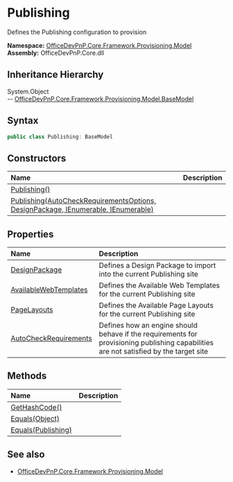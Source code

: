 # Publishing
Defines the Publishing configuration to provision  

**Namespace:** [OfficeDevPnP.Core.Framework.Provisioning.Model](OfficeDevPnP.Core.Framework.Provisioning.Model.md)  
**Assembly:** OfficeDevPnP.Core.dll  
## Inheritance Hierarchy
System.Object  
-- [OfficeDevPnP.Core.Framework.Provisioning.Model.BaseModel](OfficeDevPnP.Core.Framework.Provisioning.Model.BaseModel.md)
## Syntax
```C#
public class Publishing: BaseModel
```
## Constructors
|**Name**|**Description**|
|:-----|:-----|
| [Publishing()](OfficeDevPnP.Core.Framework.Provisioning.Model.Publishing.Constructor1details.md) | 
| [Publishing(AutoCheckRequirementsOptions, DesignPackage, IEnumerable<AvailableWebTemplate>, IEnumerable<PageLayout>)](OfficeDevPnP.Core.Framework.Provisioning.Model.Publishing.Constructor2details.md) | 
## Properties
|**Name**|**Description**|
|:-----|:-----|
| [DesignPackage](OfficeDevPnP.Core.Framework.Provisioning.Model.Publishing.DesignPackage.md) | Defines a Design Package to import into the current Publishing site
| [AvailableWebTemplates](OfficeDevPnP.Core.Framework.Provisioning.Model.Publishing.AvailableWebTemplates.md) | Defines the Available Web Templates for the current Publishing site
| [PageLayouts](OfficeDevPnP.Core.Framework.Provisioning.Model.Publishing.PageLayouts.md) | Defines the Available Page Layouts for the current Publishing site
| [AutoCheckRequirements](OfficeDevPnP.Core.Framework.Provisioning.Model.Publishing.AutoCheckRequirements.md) | Defines how an engine should behave if the requirements for provisioning publishing capabilities are not satisfied by the target site
## Methods
|**Name**|**Description**|
|:-----|:-----|
| [GetHashCode()](OfficeDevPnP.Core.Framework.Provisioning.Model.Publishing.GetHashCode.md) | 
| [Equals(Object)](OfficeDevPnP.Core.Framework.Provisioning.Model.Publishing.EqualsObject.md) | 
| [Equals(Publishing)](OfficeDevPnP.Core.Framework.Provisioning.Model.Publishing.EqualsPublishing.md) | 
## See also
- [OfficeDevPnP.Core.Framework.Provisioning.Model](OfficeDevPnP.Core.Framework.Provisioning.Model.md)
